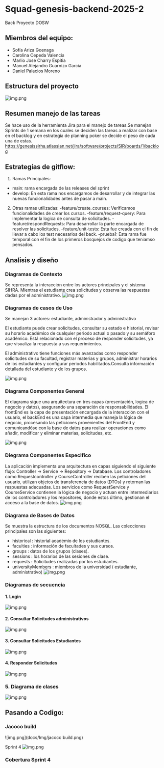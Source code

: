 # Squad-genesis-backend-2025-2
Back Proyecto DOSW

## Miembros del equipo:
- Sofía Ariza Goenaga
- Carolina Cepeda Valencia
- Marlio Jose Charry Espitia
- Manuel Alejandro Guarnizo Garcia
- Daniel Palacios Moreno

## Estructura del proyecto
![img.png](docs/Img/Estructura.png)

## Resumen manejo de las tareas
Se hace uso de la herramienta Jira para el manejo de tareas.Se manejan
Sprints de 1 semana en los cuales se deciden las tareas a realizar con base en el backlog 
y en estrategia de planning poker se decide el peso de cada una de estas.
https://genesissirha.atlassian.net/jira/software/projects/SIR/boards/1/backlog


## Estrategías de gitflow:

1. Ramas Principales: 
- main: rama encargada de las releases del sprint
- develop: En esta rama nos encargamos de desarrollar y de integrar las nuevas funcionalidades antes de pasar a main.

2. Otras ramas utilizadas:
-feature/create_courses: Verificamos funcionalidades de crear los cursos.
-feature/request-query: Para implementar la logica de consulta de solicitudes.
-feature/respondRequests: Para desarrollar la parte encargada de resolver las solicitudes.
-feature/unit-tests: Esta fue creada con el fin de llevar a cabo los test necesarios del back.
-prueba1: Esta rama fue temporal con el fin de los primeros bosquejos de codigo que teniamso pensados.

## Analisis y diseño

### Diagramas de Contexto
Se representa la interacción entre los actores principales y el sistema SIHRA. Mientras el
estudiante crea solicitudes y observa las respuestas dadas por el administrativo.
![img.png](docs/UML/diagramasContexto.png)
### Diagramas de casos de Uso
Se manejan 3 actores: estudiante, administrador y administrativo

El estudiante puede crear solicitudes, consultar su estado e historial, revisar su horario académico
de cualquier periodo actual o pasado y su semáforo académico. Está relacionado con el proceso de
responder solicitudes, ya que visualiza la respuesta a sus requerimientos.

El administrativo tiene funciones más avanzadas como responder solicitudes de su facultad,
registrar materias y grupos, administrar horarios de los estudiantes y configurar periodos habilitados.Consulta
información detallada del estudiante y de los grupos.

![img.png](docs/UML/Casos%20de%20Uso.png)

### Diagrama Componentes General
El diagrama sigue una arquitectura en tres capas (presentación, logica de negocio y datos),
asegurando una separación de responsabilidades. El frontEnd es la capa de presentación encargada de la
interacción con el usuario, el backEnd es una capa intermedia que maneja la lógica de negocio, procesando las
peticiones provenientes del FrontEnd y comunicandóse con la base de datos para realizar operaciones como añadir, modificar
y eliminar materias, solicitudes, etc.

![img.png](docs/UML/Diagrama%20Componentes%20General.png)


### Diegrama Componentes Especifico
La aplicación implementa una arquitectura en capas siguiendo el siguiente flujo: Controller -> Service -> Repository -> Database.
Los controladores como Requestcontroller y CourseController reciben las peticiones del usuario, utilizan objetos de transferencia
de datos (DTOs) y retornan las respuestas adecuadas. Los servicios como RequestService y CourseService contienen la lógica de negocio y
actuan entre intermediarios de los controladores y los repositores, donde estos último, gestionan el acceso a la base de datos.
![img.png](docs/UML/diagramaComponentesEspecifico.png)
### Diagrama de Bases de Datos
Se muestra la estructura de los documentos NOSQL. Las colecciones principales son las
siguientes:
- historical : historial académio de los estudiantes.
- faculties : información de facultades y sus cursos.
- groups : datos de los grupos (clases).
- sessions : los horarios de las sesiones de clase.
- requests : Solicitudes realizadas por los estudiantes.
- universityMembers : miembros de la universidad ( estudiante, administrativo)
![img.png](docs/UML/diagramaBasesDatos.png)

### Diagramas de secuencia

#### 1. Login
![img.png](docs/UML/diagramaLogin.png)

#### 2. Consultar Solicitudes administrativos
![img.png](docs/UML/diagramaConsultarSolicitudes.png)

#### 3. Consultar Solicitudes Estudiantes
![img.png](docs/UML/consultarSolcitudesEstudiantes.png)

#### 4. Responder Solicitudes 
![img.png](docs/UML/diagramaResponderSolicitudes.png)

### 5. Diagrama de clases 

![img.png](docs/UML/diagramaClases.png)
## Pasando a Codigo:

### Jacoco build
![img.png](docs/Img/jacoco build.png)

Sprint 4
![img.png](docs/Img/jacocoS4.png)

### Cobertura Sprint 4



